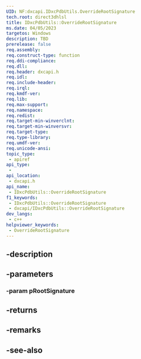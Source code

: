 ```yaml
---
UID: NF:dxcapi.IDxcPdbUtils.OverrideRootSignature
tech.root: direct3dhlsl
title: IDxcPdbUtils::OverrideRootSignature
ms.date: 04/05/2023
targetos: Windows
description: TBD
prerelease: false
req.assembly: 
req.construct-type: function
req.ddi-compliance: 
req.dll: 
req.header: dxcapi.h
req.idl: 
req.include-header: 
req.irql: 
req.kmdf-ver: 
req.lib: 
req.max-support: 
req.namespace: 
req.redist: 
req.target-min-winverclnt: 
req.target-min-winversvr: 
req.target-type: 
req.type-library: 
req.umdf-ver: 
req.unicode-ansi: 
topic_type:
 - apiref
api_type:
 - 
api_location:
 - dxcapi.h
api_name:
 - IDxcPdbUtils::OverrideRootSignature
f1_keywords:
 - IDxcPdbUtils::OverrideRootSignature
 - dxcapi/IDxcPdbUtils::OverrideRootSignature
dev_langs:
 - c++
helpviewer_keywords:
 - OverrideRootSignature
---
```


## -description

## -parameters

### -param pRootSignature

## -returns

## -remarks

## -see-also

